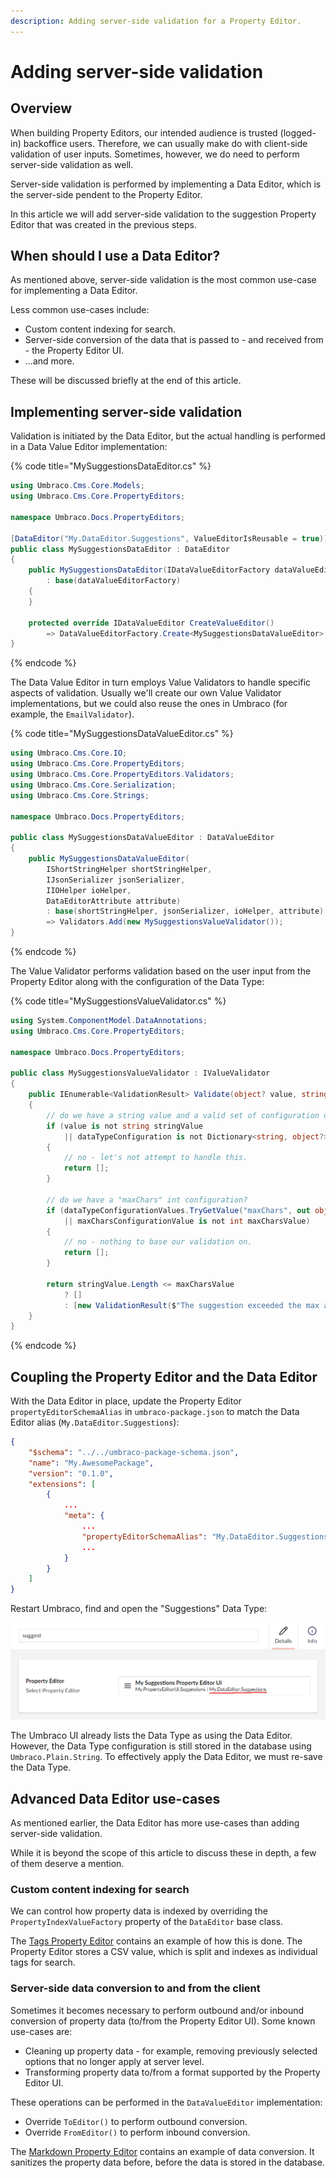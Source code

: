 ```yaml
---
description: Adding server-side validation for a Property Editor.
---
```


# Adding server-side validation

## Overview

When building Property Editors, our intended audience is trusted (logged-in) backoffice users. Therefore, we can usually make do with client-side validation of user inputs. Sometimes, however, we do need to perform server-side validation as well.

Server-side validation is performed by implementing a Data Editor, which is the server-side pendent to the Property Editor.

In this article we will add server-side validation to the suggestion Property Editor that was created in the previous steps.

## When should I use a Data Editor?

As mentioned above, server-side validation is the most common use-case for implementing a Data Editor.

Less common use-cases include:

- Custom content indexing for search.
- Server-side conversion of the data that is passed to - and received from - the Property Editor UI.
- ...and more.

These will be discussed briefly at the end of this article.

## Implementing server-side validation

Validation is initiated by the Data Editor, but the actual handling is performed in a Data Value Editor implementation:

{% code title="MySuggestionsDataEditor.cs" %}
```csharp
using Umbraco.Cms.Core.Models;
using Umbraco.Cms.Core.PropertyEditors;

namespace Umbraco.Docs.PropertyEditors;

[DataEditor("My.DataEditor.Suggestions", ValueEditorIsReusable = true)]
public class MySuggestionsDataEditor : DataEditor
{
    public MySuggestionsDataEditor(IDataValueEditorFactory dataValueEditorFactory)
        : base(dataValueEditorFactory)
    {
    }

    protected override IDataValueEditor CreateValueEditor()
        => DataValueEditorFactory.Create<MySuggestionsDataValueEditor>(Attribute!);
}
```
{% endcode %}

The Data Value Editor in turn employs Value Validators to handle specific aspects of validation. Usually we'll create our own Value Validator implementations, but we could also reuse the ones in Umbraco (for example, the `EmailValidator`).

{% code title="MySuggestionsDataValueEditor.cs" %}
```csharp
using Umbraco.Cms.Core.IO;
using Umbraco.Cms.Core.PropertyEditors;
using Umbraco.Cms.Core.PropertyEditors.Validators;
using Umbraco.Cms.Core.Serialization;
using Umbraco.Cms.Core.Strings;

namespace Umbraco.Docs.PropertyEditors;

public class MySuggestionsDataValueEditor : DataValueEditor
{
    public MySuggestionsDataValueEditor(
        IShortStringHelper shortStringHelper,
        IJsonSerializer jsonSerializer,
        IIOHelper ioHelper,
        DataEditorAttribute attribute)
        : base(shortStringHelper, jsonSerializer, ioHelper, attribute)
        => Validators.Add(new MySuggestionsValueValidator());
}
```
{% endcode %}

The Value Validator performs validation based on the user input from the Property Editor along with the configuration of the Data Type:

{% code title="MySuggestionsValueValidator.cs" %}
```csharp
using System.ComponentModel.DataAnnotations;
using Umbraco.Cms.Core.PropertyEditors;

namespace Umbraco.Docs.PropertyEditors;

public class MySuggestionsValueValidator : IValueValidator
{
    public IEnumerable<ValidationResult> Validate(object? value, string? valueType, object? dataTypeConfiguration)
    {
        // do we have a string value and a valid set of configuration data?
        if (value is not string stringValue
            || dataTypeConfiguration is not Dictionary<string, object?> dataTypeConfigurationValues)
        {
            // no - let's not attempt to handle this.
            return [];
        }

        // do we have a "maxChars" int configuration?
        if (dataTypeConfigurationValues.TryGetValue("maxChars", out object? maxCharsConfigurationValue) is false
            || maxCharsConfigurationValue is not int maxCharsValue)
        {
            // no - nothing to base our validation on.
            return [];
        }

        return stringValue.Length <= maxCharsValue
            ? []
            : [new ValidationResult($"The suggestion exceeded the max allowed characters ({maxCharsValue})")];
    }
}
```
{% endcode %}

## Coupling the Property Editor and the Data Editor

With the Data Editor in place, update the Property Editor `propertyEditorSchemaAlias` in `umbraco-package.json` to match the Data Editor alias (`My.DataEditor.Suggestions`):

```json
{
    "$schema": "../../umbraco-package-schema.json",
    "name": "My.AwesomePackage",
    "version": "0.1.0",
    "extensions": [
        {
            ...
            "meta": {
                ...
                "propertyEditorSchemaAlias": "My.DataEditor.Suggestions",
                ...
            }
        }
    ]
}
```

Restart Umbraco, find and open the "Suggestions" Data Type:

![The Data Type with the new Data Editor registered](images/suggestion-editor-config_4.png)

The Umbraco UI already lists the Data Type as using the Data Editor. However, the Data Type configuration is still stored in the database using `Umbraco.Plain.String`. To effectively apply the Data Editor, we must re-save the Data Type.

## Advanced Data Editor use-cases

As mentioned earlier, the Data Editor has more use-cases than adding server-side validation.

While it is beyond the scope of this article to discuss these in depth, a few of them deserve a mention.

### Custom content indexing for search

We can control how property data is indexed by overriding the `PropertyIndexValueFactory` property of the `DataEditor` base class.

The [Tags Property Editor](https://github.com/umbraco/Umbraco-CMS/blob/contrib/src/Umbraco.Infrastructure/PropertyEditors/TagsPropertyEditor.cs) contains an example of how this is done. The Property Editor stores a CSV value, which is split and indexes as individual tags for search.

### Server-side data conversion to and from the client

Sometimes it becomes necessary to perform outbound and/or inbound conversion of property data (to/from the Property Editor UI). Some known use-cases are:

- Cleaning up property data - for example, removing previously selected options that no longer apply at server level.
- Transforming property data to/from a format supported by the Property Editor UI.

These operations can be performed in the `DataValueEditor` implementation:

- Override `ToEditor()` to perform outbound conversion.
- Override `FromEditor()` to perform inbound conversion.

The [Markdown Property Editor](https://github.com/umbraco/Umbraco-CMS/blob/contrib/src/Umbraco.Core/PropertyEditors/MarkDownPropertyValueEditor.cs) contains an example of data conversion. It sanitizes the property data before, before the data is stored in the database.
